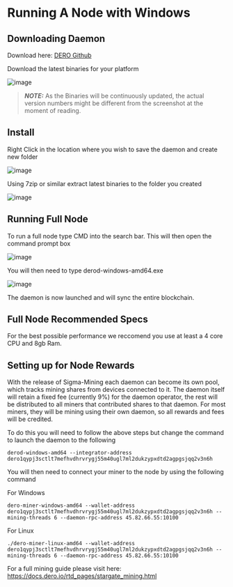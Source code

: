 Running A Node with Windows
===========================

Downloading Daemon
------------------

Download here: [DERO Github](https://github.com/deroproject/derohe/releases)

Download the latest binaries for your platform

![image](/assets/stargatemining/stargatebinaries.png)

> ***NOTE:*** As the Binaries will be continuously updated, the actual version numbers might be different from the screenshot at the moment of reading.

Install
-------

Right Click in the location where you wish to save the daemon and create new folder

![image](/assets/stargatedaemon/cli1.png)

Using 7zip or similar extract latest binaries to the folder you created

![image](/assets/stargatedaemon/cli2.png)

Running Full Node
-----------------

To run a full node type CMD into the search bar. This will then open the command prompt box

![image](/assets/stargatedaemon/cli3.png)

You will then need to type derod-windows-amd64.exe

![image](/assets/stargatedaemon/daemon6.png)

The daemon is now launched and will sync the entire blockchain.

Full Node Recommended Specs
---------------------------

For the best possible performance we reccomend you use at least a 4 core CPU and 8gb Ram.

Setting up for Node Rewards
---------------------------

With the release of Sigma-Mining each daemon can become its own pool, which tracks mining shares from devices connected to it. The daemon itself will retain a fixed fee (currently 9%) for the daemon operator, the rest will be distributed to all miners that contributed shares to that daemon. For most miners, they will be mining using their own daemon, so all rewards and fees will be credited.

To do this you will need to follow the above steps but change the command to launch the daemon to the following

```
derod-windows-amd64 --integrator-address dero1qypj3sctlt7mefhvdhrvrygj55m40ugl7ml2dukzypxdtd2agpgsjqq2v3n6h

```

You will then need to connect your miner to the node by using the following command

For Windows

```
dero-miner-windows-amd64 --wallet-address dero1qypj3sctlt7mefhvdhrvrygj55m40ugl7ml2dukzypxdtd2agpgsjqq2v3n6h --mining-threads 6 --daemon-rpc-address 45.82.66.55:10100

```

For Linux

```
./dero-miner-linux-amd64 --wallet-address dero1qypj3sctlt7mefhvdhrvrygj55m40ugl7ml2dukzypxdtd2agpgsjqq2v3n6h --mining-threads 6 --daemon-rpc-address 45.82.66.55:10100

```

For a full mining guide please visit here: https://docs.dero.io/rtd_pages/stargate_mining.html